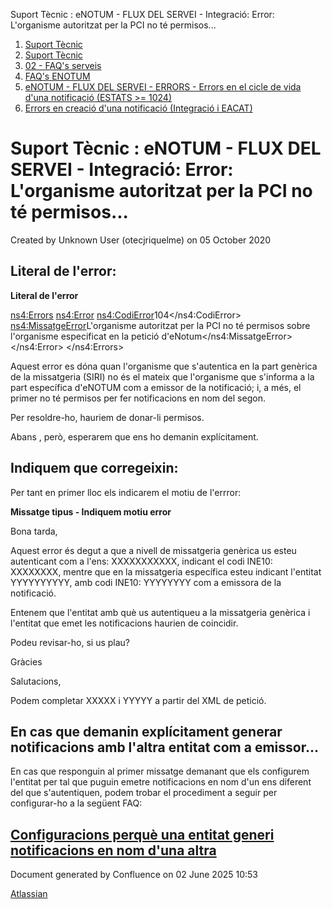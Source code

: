 Suport Tècnic : eNOTUM - FLUX DEL SERVEI - Integració: Error: L'organisme autoritzat per la PCI no té permisos...  

1.  [Suport Tècnic](index.md)
2.  [Suport Tècnic](13893782.md)
3.  [02 - FAQ's serveis](26313393.md)
4.  [FAQ's ENOTUM](28705561.md)
5.  [eNOTUM - FLUX DEL SERVEI - ERRORS - Errors en el cicle de vida d'una notificació (ESTATS >= 1024)](36340658.md)
6.  [Errors en creació d'una notificació (Integració i EACAT)](36341306.md)

Suport Tècnic : eNOTUM - FLUX DEL SERVEI - Integració: Error: L'organisme autoritzat per la PCI no té permisos...
=================================================================================================================

Created by Unknown User (otecjriquelme) on 05 October 2020

Literal de l'error:
-------------------

**Literal de l'error**

<ns4:Errors>
	<ns4:Error>
		<ns4:CodiError>104</ns4:CodiError>
		<ns4:MissatgeError>L'organisme autoritzat per la PCI no té permisos sobre l'organisme especificat en la petició d'eNotum</ns4:MissatgeError>
	</ns4:Error>
</ns4:Errors>

Aquest error es dóna quan l'organisme que s'autentica en la part genèrica de la missatgeria (SIRI) no és el mateix que l'organisme que s'informa a la part específica d'eNOTUM com a emissor de la notificació; i, a més, el primer no té permisos per fer notificacions en nom del segon.

Per resoldre-ho, hauriem de donar-li permisos.

Abans , però, esperarem que ens ho demanin explícitament.

Indiquem que corregeixin:
-------------------------

Per tant en primer lloc els indicarem el motiu de l'errror:

**Missatge tipus - Indiquem motiu error**

Bona tarda,

Aquest error és degut a que a nivell de missatgeria genèrica us esteu autenticant com a l'ens: XXXXXXXXXXX, indicant el codi INE10: XXXXXXXX, mentre que en la missatgeria específica esteu indicant l'entitat YYYYYYYYYY, amb codi INE10: YYYYYYYY com a emissora de la notificació.

Entenem que l'entitat amb què us autentiqueu a la missatgeria genèrica i l'entitat que emet les notificacions haurien de coincidir.

Podeu revisar-ho, si us plau?

Gràcies

Salutacions,

Podem completar XXXXX i YYYYY a partir del XML de petició.

En cas que demanin explícitament generar notificacions amb l'altra entitat com a emissor...
-------------------------------------------------------------------------------------------

En cas que responguin al primer missatge demanant que els configurem l'entitat per tal que puguin emetre notificacions en nom d'un ens diferent del que s'autentiquen, podem trobar el procediment a seguir per configurar-ho a la següent FAQ:

[Configuracions perquè una entitat generi notificacions en nom d'una altra](41519264.md)
----------------------------------------------------------------------------------------

  

Document generated by Confluence on 02 June 2025 10:53

[Atlassian](http://www.atlassian.com/)